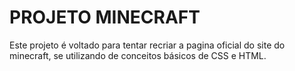 # PROJETO MINECRAFT

Este projeto é voltado para tentar recriar a pagina oficial do site do minecraft, se utilizando de conceitos básicos de CSS e HTML.
